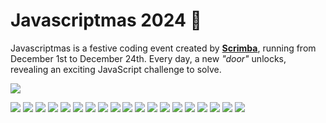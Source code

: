 # Javascriptmas 2024 🎄

Javascriptmas is a festive coding event created by [**Scrimba**](https://scrimba.com/home), running from December 1st to December 24th. Every day, a new *"door"* unlocks, revealing an exciting JavaScript challenge to solve.

![](./assets/covers/day-00.avif)


[![](./assets/covers/day-01.avif)](./day-01/README.md)
[![](./assets/covers/day-02.avif)](./day-02/README.md)
[![](./assets/covers/day-03.avif)](./day-03/README.md)
[![](./assets/covers/day-04.avif)](./day-04/README.md)
[![](./assets/covers/day-05.avif)](./day-05/README.md)
[![](./assets/covers/day-06.avif)](./day-06/README.md)
[![](./assets/covers/day-07.avif)](./day-07/README.md)
[![](./assets/covers/day-08.avif)](./day-08/README.md)
[![](./assets/covers/day-09.avif)](./day-09/README.md)
[![](./assets/covers/day-10.avif)](./day-10/README.md)
[![](./assets/covers/day-11.avif)](./day-11/README.md)
[![](./assets/covers/day-12.avif)](./day-12/README.md)
[![](./assets/covers/day-13.avif)](./day-13/README.md)
[![](./assets/covers/day-14.avif)](./day-14/README.md)
[![](./assets/covers/day-15.avif)](./day-15/README.md)
[![](./assets/covers/day-16.avif)](./day-16/README.md)
[![](./assets/covers/day-17.avif)](./day-17/README.md)
[![](./assets/covers/day-18.avif)](./day-18/README.md)
[![](./assets/covers/day-19.avif)](./day-19/README.md)

